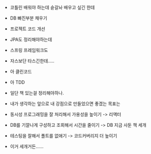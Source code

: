  - 코틀린 배워야 하는데  숟갈놔 배우고 싶긴 한데 
 - DB 빠진부분 채우기
 - 프로젝트 코드 개선
 - JPA도 정리해야하는데
 - 스프링 프레임워크도
 - 자스보단 타스긴한데.....
 - 아 클린코드 
 - 아 TDD 
 - 일단 책 있는걸 정리해야하나.
 - 내가 생각하는 앞으로 내 강점으로 만들었으면 좋겠는 목표는
 
 - 동시성 프로그래밍을 잘 처리해서 가용성을 높이기 -> 리액터
 - DB를 기깔나게 구성하고 조회해서 시간을 줄이기 -> DB 지금 사둔 책 세개
 - 테스팅을 잘해서 폴트를 없애기 -> 코드커버리지 더 높이기
 - 이거 세개거든......